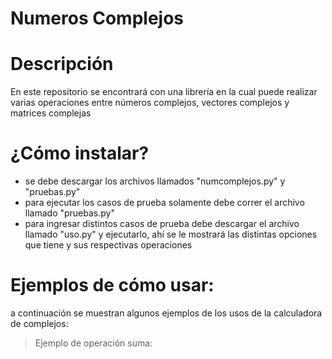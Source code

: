 # Numeros Complejos
# Descripción
En este repositorio se encontrará con una librería en la cual puede realizar varias operaciones entre números complejos, vectores complejos y matrices complejas

# ¿Cómo instalar?
- se debe descargar los archivos llamados "numcomplejos.py" y "pruebas.py"
- para ejecutar los casos de prueba solamente debe correr el archivo llamado "pruebas.py"
- para ingresar distintos casos de prueba debe descargar el archivo llamado "uso.py" y ejecutarlo, ahí se le mostrará las distintas opciones que tiene y sus respectivas operaciones

# Ejemplos de cómo usar:
a continuación se muestran algunos ejemplos de los usos de la calculadora de complejos:

>Ejemplo de operación suma:

